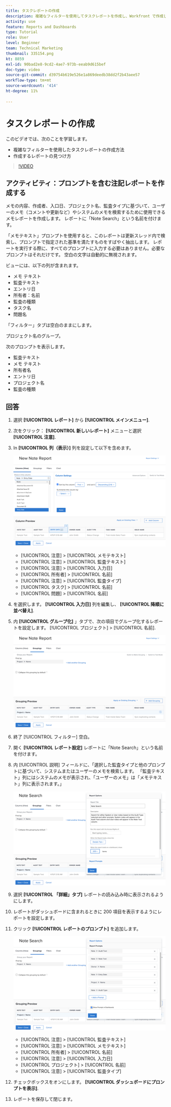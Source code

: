 ```yaml
---
title: タスクレポートの作成
description: 複雑なフィルターを使用してタスクレポートを作成し、Workfront で作成したレポートを見つける方法について説明します。アクティビティ - プロンプト付きのメモレポートを作成します。
activity: use
feature: Reports and Dashboards
type: Tutorial
role: User
level: Beginner
team: Technical Marketing
thumbnail: 335154.png
kt: 8859
exl-id: 90bad2e8-9cd2-4ae7-973b-eeab9d615bef
doc-type: video
source-git-commit: d39754b619e526e1a869deedb38dd2f2b43aee57
workflow-type: tm+mt
source-wordcount: '414'
ht-degree: 11%

---
```


# タスクレポートの作成

このビデオでは、次のことを学習します。

* 複雑なフィルターを使用したタスクレポートの作成方法
* 作成するレポートの見つけ方

>[!VIDEO](https://video.tv.adobe.com/v/335154/?quality=12)

## アクティビティ：プロンプトを含む注記レポートを作成する

メモの内容、作成者、入口日、プロジェクト名、監査タイプに基づいて、ユーザーのメモ（コメントや更新など）やシステムのメモを検索するために使用できるメモレポートを作成します。 レポートに「Note Search」という名前を付けます。

「メモテキスト」プロンプトを使用すると、このレポートは更新スレッド内で検索し、プロンプトで指定された基準を満たすものをすばやく抽出します。 レポートを実行する際に、すべてのプロンプトに入力する必要はありません。必要なプロンプトはそれだけです。 空白の文字は自動的に無視されます。

ビューには、以下の列が含まれます。

* メモ テキスト
* 監査テキスト
* エントリ日
* 所有者：名前
* 監査の種類
* タスク名
* 問題名

「フィルター」タブは空白のままにします。

プロジェクト名のグループ。

次のプロンプトを表示します。

* 監査テキスト
* メモ テキスト
* 所有者名
* エントリ日
* プロジェクト名
* 監査の種類

## 回答

1. 選択 **[!UICONTROL レポート]** から **[!UICONTROL メインメニュー]**.
1. 次をクリック： **[!UICONTROL 新しいレポート]** メニューと選択 **[!UICONTROL 注意]**.
1. In **[!UICONTROL 列（表示）]** 列を設定して以下を含めます。

   ![メモレポート列を作成する画面の画像](assets/note-report-columns.png)

   * [!UICONTROL 注意] > [!UICONTROL メモテキスト]
   * [!UICONTROL 注意] > [!UICONTROL 監査テキスト]
   * [!UICONTROL 注意] > [!UICONTROL 入力日]
   * [!UICONTROL 所有者] > [!UICONTROL 名前]
   * [!UICONTROL 注意] > [!UICONTROL 監査タイプ]
   * [!UICONTROL タスク] > [!UICONTROL 名前]
   * [!UICONTROL 問題] > [!UICONTROL 名前]

1. を選択します。 **[!UICONTROL 入力日]** 列を編集し、 **[!UICONTROL 降順に並べ替え]**.
1. 内 **[!UICONTROL グループ化]** 」タブで、次の項目でグループ化するレポートを設定します。 [!UICONTROL プロジェクト] > [!UICONTROL 名前].

   ![メモレポートのグループ化を作成する画面の画像](assets/note-report-groupings.png)

1. 終了 [!UICONTROL フィルター] 空白。
1. 開く **[!UICONTROL レポート設定]** レポートに「Note Search」という名前を付けます。
1. 内 [!UICONTROL 説明] フィールドに、「選択した監査タイプと他のプロンプトに基づいて、システムまたはユーザーのメモを検索します。 「監査テキスト」列にはシステムのメモが表示され、「ユーザーのメモ」は「メモテキスト」列に表示されます。」

   ![メモレポート設定を作成する画面の画像](assets/note-report-report-options.png)

1. 選択 **[!UICONTROL 「詳細」タブ]** レポートの読み込み時に表示されるようにします。
1. レポートがダッシュボードに含まれるときに 200 項目を表示するようにレポートを設定します。
1. クリック **[!UICONTROL レポートのプロンプト]** を追加します。

   ![メモレポートプロンプトを作成する画面のイメージ](assets/note-report-report-prompts.png)

   * [!UICONTROL 注意] > [!UICONTROL 監査テキスト]
   * [!UICONTROL 注意] > [!UICONTROL メモテキスト]
   * [!UICONTROL 所有者] > [!UICONTROL 名前]
   * [!UICONTROL 注意] > [!UICONTROL 入力日]
   * [!UICONTROL プロジェクト] > [!UICONTROL 名前]
   * [!UICONTROL 注意] > [!UICONTROL 監査タイプ]

1. チェックボックスをオンにします。 **[!UICONTROL ダッシュボードにプロンプトを表示]**.
1. レポートを保存して閉じます。
